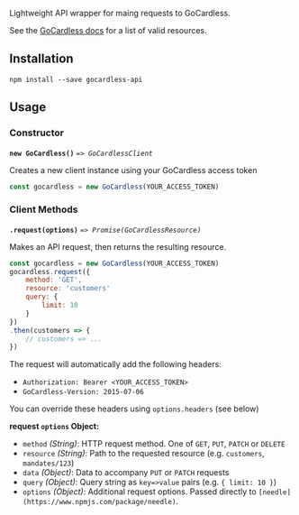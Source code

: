 
Lightweight API wrapper for maing requests to GoCardless.

See the [GoCardless docs](https://developer.gocardless.com/) for a list of valid resources.

## Installation

```
npm install --save gocardless-api
```

## Usage

### Constructor

**`new GoCardless()`** _`=> GoCardlessClient`_

Creates a new client instance using your GoCardless access token

```js
const gocardless = new GoCardless(YOUR_ACCESS_TOKEN)
```

### Client Methods

**`.request(options)`** _`=> Promise(GoCardlessResource)`_

Makes an API request, then returns the resulting resource.

```js
const gocardless = new GoCardless(YOUR_ACCESS_TOKEN)
gocardless.request({
    method: 'GET',
    resource: 'customers'
    query: {
        limit: 10
    }
})
.then(customers => {
    // customers => ...
})

```

The request will automatically add the following headers:
- `Authorization: Bearer <YOUR_ACCESS_TOKEN>`
- `GoCardless-Version: 2015-07-06`

You can override these headers using `options.headers` (see below)

**request `options` Object:**

- `method` _(String)_: HTTP request method. One of `GET`, `PUT`, `PATCH` or `DELETE`
- `resource` _(String)_: Path to the requested resource (e.g. `customers`, `mandates/123`)
- `data` _(Object)_: Data to accompany `PUT` or `PATCH` requests
- `query` _(Object)_: Query string as `key=>value` pairs (e.g. `{ limit: 10 }`)
- `options` _(Object)_: Additional request options. Passed directly to `[needle](https://www.npmjs.com/package/needle)`.
